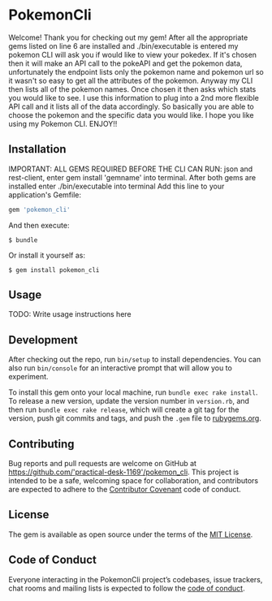 # PokemonCli

Welcome! Thank you for checking out my gem! After all the appropriate gems listed on line 6 are installed and ./bin/executable is entered my pokemon CLI will ask you if would like to view your pokedex. If it's chosen then it will make an API call to the pokeAPI and get the pokemon data, unfortunately the endpoint lists only the pokemon name and pokemon url so it wasn't so easy to get all the attributes of the pokemon. Anyway my CLI then lists all of the pokemon names. Once chosen it then asks which stats you would like to see. I use this information to plug into a 2nd more flexible API call and it lists all of the data accordingly. So basically you are able to choose the pokemon and the specific data you would like. I hope you like using my Pokemon CLI. ENJOY!!

## Installation
IMPORTANT: ALL GEMS REQUIRED BEFORE THE CLI CAN RUN: json and rest-client, enter gem install 'gemname' into terminal.
After both gems are installed enter ./bin/executable into terminal
Add this line to your application's Gemfile:

```ruby
gem 'pokemon_cli'
```

And then execute:

    $ bundle

Or install it yourself as:

    $ gem install pokemon_cli
    
    

## Usage

TODO: Write usage instructions here

## Development

After checking out the repo, run `bin/setup` to install dependencies. You can also run `bin/console` for an interactive prompt that will allow you to experiment.

To install this gem onto your local machine, run `bundle exec rake install`. To release a new version, update the version number in `version.rb`, and then run `bundle exec rake release`, which will create a git tag for the version, push git commits and tags, and push the `.gem` file to [rubygems.org](https://rubygems.org).

## Contributing

Bug reports and pull requests are welcome on GitHub at https://github.com/'practical-desk-1169'/pokemon_cli. This project is intended to be a safe, welcoming space for collaboration, and contributors are expected to adhere to the [Contributor Covenant](http://contributor-covenant.org) code of conduct.

## License

The gem is available as open source under the terms of the [MIT License](https://opensource.org/licenses/MIT).

## Code of Conduct

Everyone interacting in the PokemonCli project’s codebases, issue trackers, chat rooms and mailing lists is expected to follow the [code of conduct](https://github.com/'practical-desk-1169'/pokemon_cli/blob/master/CODE_OF_CONDUCT.md).
